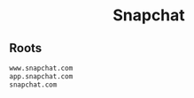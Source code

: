 


<h1 align="center">Snapchat</h1>  


## Roots


```html
www.snapchat.com
app.snapchat.com
snapchat.com
```  

<br>
